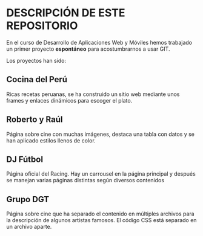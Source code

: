 # DESCRIPCIÓN DE ESTE REPOSITORIO

En el curso de Desarrollo de Aplicaciones Web y Móviles hemos trabajado un primer proyecto **espontáneo** para acostumbrarnos a usar GIT.

Los proyectos han sido:

## Cocina del Perú
Ricas recetas peruanas, se ha construido un sitio web mediante unos frames y enlaces dinámicos para escoger el plato.

## Roberto y Raúl
Página sobre cine con muchas imágenes, destaca una tabla con datos y se han aplicado estilos llenos de color.

## DJ Fútbol
Página oficial del Racing. Hay un carrousel en la página principal y después se manejan varias páginas distintas según diversos contenidos 

## Grupo DGT
Página sobre cine que ha separado el contenido en múltiples archivos para la descripción de algunos artistas famosos. El código CSS está separado en un archivo aparte.

